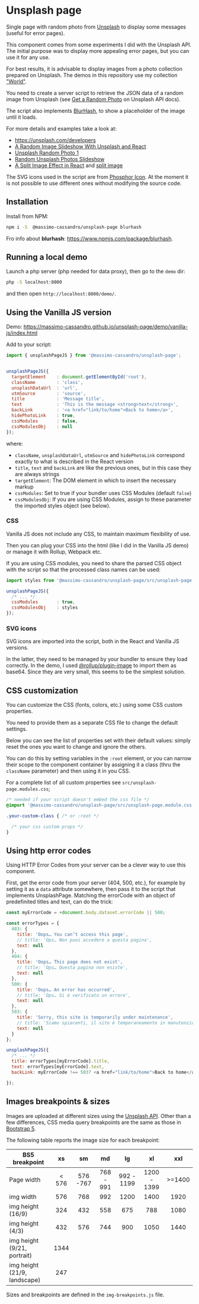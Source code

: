 # Unsplash page

Single page with random photo from [Unsplash](https://unsplash.com/) to display some messages (useful for error pages).

This component comes from some experiments I did with the Unsplash API. The initial purpose was to display more appealing error pages, but you can use it for any use.

For best results, it is advisable to display images from a photo collection prepared on Unsplash. The demos in this repository use my collection ["World"](https://unsplash.com/collections/3660951/world).

You need to create a server script to retrieve the JSON data of a random image from Unsplash (see [Get a Random Photo](https://unsplash.com/documentation#get-a-random-photo) on Unsplash API docs).

The script also implements [BlurHash](https://blurha.sh/), to show a placeholder of the image until it loads.

For more details and examples take a look at:

* <https://unsplash.com/developers>
* [A Random Image Slideshow With Unsplash and React](https://betterprogramming.pub/a-random-image-slideshow-with-unsplash-and-react-1b6aee698652)
* [Unsplash Random Photo 1](https://github.com/massimo-cassandro/area-test/tree/main/2023-03-unsplash-random-photo-1)
* [Random Unsplash Photos Slideshow](https://github.com/massimo-cassandro/area-test/tree/main/2023-05-unsplash-random-photo-2)
* [A Split Image Effect in React](https://medium.com/better-programming/a-split-image-effect-in-react-beb2baa3fe5f) and [split image](https://github.com/massimo-cassandro/area-test/tree/main/2023-07-split-image)


The SVG icons used in the script are from [Phosphor Icon](https://phosphoricons.com/). At the moment it is not possible to use different ones without modifying the source code.

## Installation

Install from NPM:

```bash
npm i -S  @massimo-cassandro/unsplash-page blurhash
```

Fro info about **blurhash**: <https://www.npmjs.com/package/blurhash>.

## Running a local demo

Launch a php server (php needed for data proxy), then go to the `demo` dir:

```bash
php -S localhost:8000
```

and then open `http://localhost:8000/demo/`.

## Using the Vanilla JS version

Demo: <https://massimo-cassandro.github.io/unsplash-page/demo/vanilla-js/index.html>


Add to your script:

```javascript
import { unsplashPageJS } from '@massimo-cassandro/unsplash-page';


unsplashPageJS({
  targetElement    : document.getElementById('root'),
  className        : 'class',
  unsplashDataUrl  : 'url',
  utmSource        : 'source',
  title            : 'Message title',
  text             : 'This is the message <strong>text</strong>',
  backLink         : '<a href="link/to/home">Back to home</a>',
  hidePhotoLink    : true,
  cssModules       : false,
  cssModulesObj    : null
});
```

where:

* `className`, `unsplashDataUrl`, `utmSource` and `hidePhotoLink` correspond exactly to what is described in the React version
* `title`, `text` and `backLink` are like the previous ones, but in this case they are always strings
* `targetElement`: The DOM element in which to insert the necessary markup
* `cssModules`: Set to true if your bundler uses CSS Modules (default `false`)
* `cssModulesObj`: If you are using CSS Modules, assign to these parameter the imported styles object (see below).

### CSS
Vanilla JS does not include any CSS, to maintain maximum flexibility of use.

Then you can plug your CSS into the html (like I did in the Vanilla JS demo) or manage it with Rollup, Webpack etc.

If you are using CSS modules, you need to share the parsed CSS object with the script so that the processed class names can be used:


```javascript
import styles from '@massimo-cassandro/unsplash-page/src/unsplash-page.module.css';

unsplashPageJS({
  /* ... */
  cssModules       : true,
  cssModulesObj    : styles
});
```

### SVG icons

SVG icons are imported into the script, both in the React and Vanilla JS versions.

In the latter, they need to be managed by your bundler to ensure they load correctly. In the demo, I used [@rollup/plugin-image](https://www.npmjs.com/package/@rollup/plugin-image) to import them as base64. Since they are very small, this seems to be the simplest solution.


## CSS customization

You can customize the CSS (fonts, colors, etc.) using some CSS custom properties.

You need to provide them as a separate CSS file to change the default settings.

Below you can see the list of properties set with their default values: simply reset the ones you want to change and ignore the others.

You can do this by setting variables in the `:root` element, or you can narrow their scope to the component container by assigning it a class (thru the `className` parameter) and then using it in you CSS.

For a complete list of all custom properties see `src/unsplash-page.modules.css`;

```css
/* needed if your script doesn't embed the css file */
@import '@massimo-cassandro/unsplash-page/src/unsplash-page.module.css';

.your-custom-class { /* or :root */

  /* your css custom props */
}
```

## Using http error codes

Using HTTP Error Codes from your server can be a clever way to use this component.

First, get the error code from your server (404, 500, etc.), for example by setting it as a `data` attribute somewhere, then pass it to the script that implements UnsplashPage.
Matching the errorCode with an object of predefinited titles and text, can do the trick:


```javascript
const myErrorCode = +document.body.dataset.errorCode || 500;

const errorTypes = {
  403: {
    title: 'Oops… You can’t access this page', 
    // title: 'Ops… Non puoi accedere a questa pagina',
    text: null
  },
  404: {
    title: 'Oops… This page does not exist', 
    // title: 'Ops… Questa pagina non esiste',
    text: null
  },
  500: {
    title: 'Oops… An error has occurred', 
    // title: 'Ops… Si è verificato un errore',
    text: null
  },
  503: {
    title: 'Sorry, this site is temporarily under maintenance', 
    // title: 'Siamo spiacenti, il sito è temporaneamente in manutenzione',
    text: null
  }
};

unsplashPageJS({
  /* ... */
  title: errorTypes[myErrorCode].title,
  text: errorTypes[myErrorCode].text,
  backLink: myErrorCode !== 503? <a href="link/to/home">Back to home</a> : null

});
```



## Images breakpoints & sizes

Images are uploaded at different sizes using the [Unsplash API](https://unsplash.com/documentation#dynamically-resizable-images). Other than a few differences, CSS media query breakpoints are the same as those in [Bootstrap 5](https://getbootstrap.com/docs/5.3/layout/breakpoints/).

The following table reports the image size for each breakpoint:


| BS5 breakpoint               |   xs  |    sm    |     md    |     lg     |      xl     |   xxl  |
|------------------------------|:-----:|:--------:|:---------:|:----------:|:-----------:|:------:|
| Page width                   | < 576 | 576 -767 | 768 - 991 | 992 - 1199 | 1200 - 1399 | >=1400 |
| img width                    |  576  |    768   |    992    |    1200    |     1400    |  1920  |
| img height (16/9)            |  324  |    432   |    558    |     675    |     788     |  1080  |
| img height (4/3)             |  432  |    576   |    744    |     900    |     1050    |  1440  |
| img height (9/21, portrait)  |  1344 |          |           |            |             |        |
| img height (21/9, landscape) |  247  |          |           |            |             |        |

Sizes and breakpoints are defined in the `img-breakpoints.js` file.
